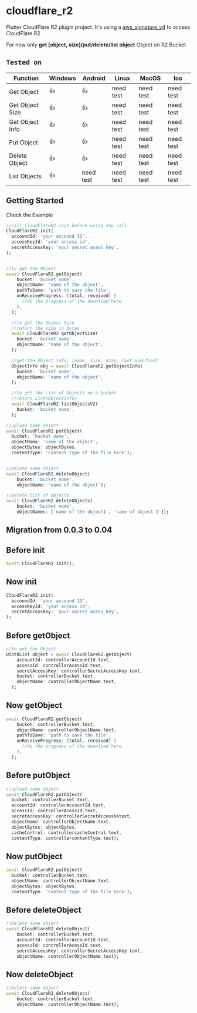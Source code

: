 # cloudflare_r2

Flutter CloudFlare R2 plugin project. It's using a [aws_signature_v4](https://pub.dev/packages/aws_signature_v4) to access CloudFlare R2

For now only **get [object, size]/put/delete/list object** Object on R2 Bucket

## `Tested on`


| Function          | Windows       | Android       | Linux    | MacOS    | Ios    |
| ----------        | ----------- | ----------- | ----------- | ----------- | ----------- |
| Get Object        | 👍 | 👍       | need test | need test | need test |
| Get Object Size   | 👍 | 👍       |  need test | need test | need test |
| Get Object Info   | 👍 | 👍       |  need test | need test | need test |
| Put Object        | 👍 | 👍       | need test | need test | need test |
| Delete Object     | 👍 | 👍       | need test | need test | need test |
| List Objects      | 👍 | need test | need test | need test | need test |

## Getting Started

Check the Example

```dart
//call CloudFlareR2.init before using any call
CloudFlareR2.init(
  accoundId: 'your accound ID',
  accessKeyId: 'your access id', 
  secretAccessKey: 'your secret acess key',   
);


//to get the Object
await CloudFlareR2.getObject(
    bucket: 'bucket name',
    objectName: 'name of the object',
    pathToSave: 'path to save the file',
    onReceiveProgress: (total, received) {
      //do the progress of the download here
    },
  );

  //to get the Object Size
  //return the size in bytes
  await CloudFlareR2.getObjectSize(
    bucket: 'bucket name',
    objectName: 'name of the object',
  );

  //get the Object Info, [name, size, etag, last modified]
  ObjectInfo obj = await CloudFlareR2.getObjectInfo(
    bucket: 'bucket name',
    objectName: 'name of the object',
  );

  //to get the List of Objects on a bucket
  //return List<ObjectInfo>
  await CloudFlareR2.listObjectsV2(
    bucket: 'bucket name',
  );

//upload some object
await CloudFlareR2.putObject(
  bucket: 'bucket name',
  objectName: 'name of the object',
  objectBytes: objectBytes,
  contentType: 'content type of the file here');


//Delete some object
await CloudFlareR2.deleteObject(
    bucket: 'bucket name',
    objectName: 'name of the object');

//Delete list of objects
await CloudFlareR2.deleteObjects(
    bucket: 'bucket name',
    objectNames: ['name of the object1', 'name of object 2']);
```

## Migration from 0.0.3 to 0.04

## Before init

```dart
await CloudFlareR2.init();
```

## Now init

```dart
CloudFlareR2.init(
  accoundId: 'your accound ID',
  accessKeyId: 'your access id', 
  secretAccessKey: 'your secret acess key',   
);
```

## Before getObject

```dart
//to get the Object
Uint8List object = await CloudFlareR2.getObject(
    accountId: controllerAccountId.text,
    accessId: controllerAcessId.text,
    secretAccessKey: controllerSecretAccessKey.text,
    bucket: controllerBucket.text,
    objectName: controllerObjectName.text,
  );
```

## Now getObject

```dart
await CloudFlareR2.getObject(
    bucket: controllerBucket.text,
    objectName: controllerObjectName.text,
    pathToSave: 'path to save the file',
    onReceiveProgress: (total, received) {
      //do the progress of the download here
    },
  );
```

## Before putObject

```dart
//upload some object
await CloudFlareR2.putObject(
  bucket: controllerBucket.text,
  accountId: controllerAccountId.text,
  accessId: controllerAcessId.text,
  secretAccessKey: controllerSecretAccessKetext,
  objectName: controllerObjectName.text,
  objectBytes: objectBytes,
  cacheControl: controllercacheControl.text,
  contentType: controllercontentType.text);
```

## Now putObject

```dart
await CloudFlareR2.putObject(
  bucket: controllerBucket.text,
  objectName: controllerObjectName.text,
  objectBytes: objectBytes,
  contentType: 'content type of the file here');
```

## Before deleteObject

```dart
//Delete some object
await CloudFlareR2.deleteObject(
    bucket: controllerBucket.text,
    accountId: controllerAccountId.text,
    accessId: controllerAcessId.text,
    secretAccessKey: controllerSecretAccessKey.text,
    objectName: controllerObjectName.text);
```

## Now deleteObject

```dart
//Delete some object
await CloudFlareR2.deleteObject(
    bucket: controllerBucket.text,
    objectName: controllerObjectName.text);
```
